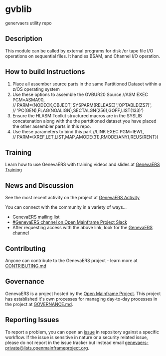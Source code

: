 # gvblib
genervaers utility repo

## Description

This module can be called by external programs for disk /or tape file I/O operations on sequential files. 
It handles BSAM, and Channel I/O operation.  

## How to build Instructions

1.   Place all assember source parts in the same Partitioned Dataset within a z/OS operating system
2.   Use these options to assemble the GVBUR20 Source 
//ASM      EXEC PGM=ASMA90,                                  
// PARM=(NODECK,OBJECT,'SYSPARM(RELEASE)','OPTABLE(ZS7)',    
// 'PC(GEN),FLAG(NOALIGN),SECTALGN(256),GOFF,LIST(133)')     
3.  Ensure the HLASM Toolkit structured macros are in the SYSLIB concatenation along with the
    the parttitioned dataset you have placed the other assembler parts in this repo.
4.    Use these parameters to bind this part
//LINK     EXEC PGM=IEWL,                                      
// PARM=(XREF,LET,LIST,MAP,AMODE(31),RMODE(ANY),REUS(RENT))      
 

## Training

Learn how to use GenevaERS with training videos and slides at [GenevaERS Training](https://genevaers.org/training-videos/)

## News and Discussion

See the most recent activity on the project at [GenevaERS Activity](https://genevaers.org/activity/)

You can connect with the community in a variety of ways...

- [GenevaERS mailing list](https://lists.openmainframeproject.org/g/genevaers-discussion)
- [#GenevaERS channel on Open Mainframe Project Slack](https://slack.openmainframeproject.org)
- After requesting access with the above link, look for the [GenevaERS channel](https://openmainframeproject.slack.com/archives/C01711931GA) 


## Contributing
Anyone can contribute to the GenevaERS project - learn more at [CONTRIBUTING.md](CONTRIBUTING.md)

## Governance
GenevaERS is a project hosted by the [Open Mainframe Project](https://openmainframeproject.org). This project has established it's own processes for managing day-to-day processes in the project at [GOVERNANCE.md](GOVERNANCE.md).


## Reporting Issues
To report a problem, you can open an [issue](https://github.com/genevaers/community/issues) in repository against a specific workflow. If the issue is sensitive in nature or a security related issue, please do not report in the issue tracker but instead email  genevaers-private@lists.openmainframeproject.org.

